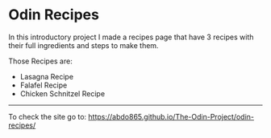 # Odin Recipes

In this introductory project I made a recipes page that have 3 recipes with their full ingredients and steps to make them.

Those Recipes are:

-   Lasagna Recipe
-   Falafel Recipe
-   Chicken Schnitzel Recipe

---

To check the site go to: https://abdo865.github.io/The-Odin-Project/odin-recipes/
